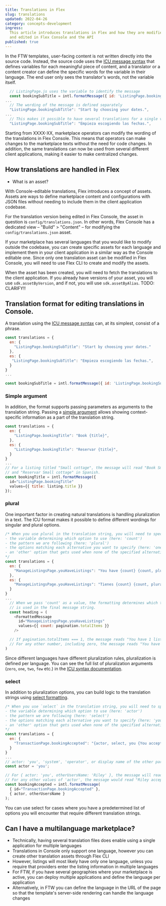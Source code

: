 ```yaml
---
title: Translations in Flex
slug: translations
updated: 2022-04-26
category: concepts-development
ingress:
  This article introduces translations in Flex and how they are modified
  and edited in Flex Console and the API
published: true
---
```


In the FTW templates, user-facing content is not written directly into
the source code. Instead, the source code uses the
[ICU message syntax](https://unicode-org.github.io/icu/userguide/format_parse/messages/)
that defines variables for each meaningful piece of content, and a
translator or a content creator can define the specific words for the
variable in their language. The end user only sees the translator's
words, not the variable itself.

```js
  // ListingPage.js uses the variable to identify the message
  const bookingSubTitle = intl.formatMessage({ id: 'ListingPage.bookingSubTitle' });
...
  // The wording of the message is defined separately
  "ListingPage.bookingSubTitle": "Start by choosing your dates.",
...
  // This makes it possible to have several translations for a single variable
  "ListingPage.bookingSubTitle": "Empieza escogiendo las fechas.",

```

Starting from XXXX-XX, marketplace operators can modify the wording of
the translations in Flex Console. This means that operators can make
changes to the marketplace texts without the need for code changes. In
addition, the same translations can now be used from several different
client applications, making it easier to make centralized changes.

## How translations are handled in Flex

- What is an asset?

With Console-editable translations, Flex introduces a concept of assets.
Assets are ways to define marketplace content and configurations with
JSON files without needing to include them in the client application
codebase.

For the translation version being edited in Flex Console, the asset in
question is `config/translations.json`. In other words, Flex Console has
a dedicated view – "Build" > "Content" – for modifying the
`config/translations.json` asset.

<extrainfo title="Create multiple translation assets">
If your marketplace has several languages that you would like to modify outside the codebase, you can create specific assets for each language and implement them in your client application in a similar way as the Console editable one. Since only one translation asset can be modified in Flex Console, you will need to use Flex CLI to create and modify the assets.
</extrainfo>

When the asset has been created, you will need to fetch the translations
to the client application. If you already have versions of your asset,
you will use `sdk.assetByVersion`, and if not, you will use
`sdk.assetByAlias`. TODO: CLARIFY!!

## Translation format for editing translations in Console.

A translation using the
[ICU message syntax](https://unicode-org.github.io/icu/userguide/format_parse/messages/)
can, at its simplest, consist of a phrase.

```js
const translations = {
  en: {
    "ListingPage.bookingSubTitle": "Start by choosing your dates."
  },
  es: {
   "ListingPage.bookingSubTitle": "Empieza escogiendo las fechas.",
  }
}
...

const bookingSubTitle = intl.formatMessage({ id: 'ListingPage.bookingSubTitle' });
```

### Simple argument

In addition, the format supports passing parameters as arguments to the
translation string. Passing a
[simple argument](https://formatjs.io/docs/core-concepts/icu-syntax/#simple-argument)
allows showing context-specific information as a part of the translation
string.

```js
const translations = {
  en: {
    "ListingPage.bookingTitle": "Book {title}",
  },
  es: {
    "ListingPage.bookingTitle": "Reservar {title}",
  }
}
...
// For a listing titled "Small cottage", the message will read "Book Small cottage" in English
// and "Reservar Small cottage" in Spanish.
const bookingTitle = intl.formatMessage({
  id="ListingPage.bookingTitle"
  values={{ title: listing.title }}
});

```

### plural

One important factor in creating natural translations is handling
pluralization in a text. The ICU format makes it possible to define
different wordings for singular and plural options.

```js
/* When you use plural in the translation string, you will need to specify
- the variable determining which option to use (here: 'count')
- the pattern we are following (here: 'plural')
- the options matching each alternative you want to specify (here: 'one' – there could be several options specified)
- an 'other' option that gets used when none of the specified alternatives matches
*/
const translations = {
  en: {
    "ManageListingsPage.youHaveListings": "You have {count} {count, plural, one {listing} other {listings}}",
  },
  es: {
    "ManageListingsPage.youHaveListings": "Tienes {count} {count, plural, one {anuncio} other {anuncios}}",
  }
}
...
  // When we pass 'count' as a value, the formatting determines which translation option, 'one' or the default,
  // is used in the final message string.
  const heading = (
    <FormattedMessage
      id="ManageListingsPage.youHaveListings"
      values={{ count: pagination.totalItems }}
    />

  // If pagination.totalItems === 1, the message reads "You have 1 listing" / "Tienes 1 anuncio".
  // For any other number, including zero, the message reads "You have X listings" / "Tienes X anuncios".
)
```

Since different languages have different pluralization rules,
pluralization is defined per language. You can see the full list of
pluralization arguments (`zero`, `one`, `two`, `few` etc.) in the
[ICU syntax documentation](https://formatjs.io/docs/core-concepts/icu-syntax/#plural-format).

### select

In addition to pluralization options, you can build logic to the
translation strings using
[select formatting](https://formatjs.io/docs/core-concepts/icu-syntax/#select-format).

```js
/* When you use `select` in the translation string, you will need to specify
- the variable determining which option to use (here: 'actor')
- the pattern we are following (here: 'select')
- the options matching each alternative you want to specify (here: 'you' – there could be several options specified)
- an 'other' option that gets used when none of the specified alternatives matches
*/
const translations = {
  en: {
    "TransactionPage.bookingAccepted": "{actor, select, you {You accepted the booking request.} other {{otherUsersName} accepted the booking request.}}",
  }
}
...
// actor: 'you', 'system', 'operator', or display name of the other party
const actor = 'you';

// For { actor: 'you', otherUsersName: 'Riley' }, the message will read "You accepted the booking request.".
// For any other values of 'actor', the message would read "Riley accepted the booking request."
const bookingAccepted = intl.formatMessage(
  { id="TransactionPage.bookingAccepted" },
  { actor, otherUsersName }
);

```

You can use select for cases where you have a predetermined list of
options you will encounter that require different translation strings.

## Can I have a multilanguage marketplace?

- Technically, having several translation files does enable using a
  single application for multiple languages
- Translations in Console only support one language, however you can
  create other translation assets through Flex CLI
- However, listings will most likely have only one language, unless you
  require that providers enter the listing information in multiple
  languages
- For FTW, if you have several geographies where your marketplace is
  active, you can deploy multiple applications and define the language
  per application
- Alternatively, in FTW you can define the language in the URL of the
  page so that the template's server-side rendering can handle the
  language changes
